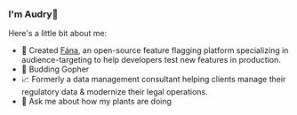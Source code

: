 ### I'm Audry👋
Here's a little bit about me:
- 🐧 Created [Fána](https://fana-io.github.io/), an open-source feature flagging platform specializing in audience-targeting to help developers test new features in production.
- 🌱 Budding Gopher
- 📈 Formerly a data management consultant helping clients manage their regulatory data & modernize their legal operations.
- 💬 Ask me about how my plants are doing

<!--
**audryhsu/audryhsu** is a  _special_ ✨ repository because its `README.md` (this file) appears on your GitHub profile.

Here are some ideas to get you started:

- 🔭 I’m currently working on ...
- 🌱 I’m currently learning ...

- 👯 I’m looking to collaborate on ...
- 🤔 I’m looking for help with ...
- 💬 Ask me about ...
- 📫 How to reach me: ...
- 😄 Pronouns: ...
- ⚡ Fun fact: ...
-->
